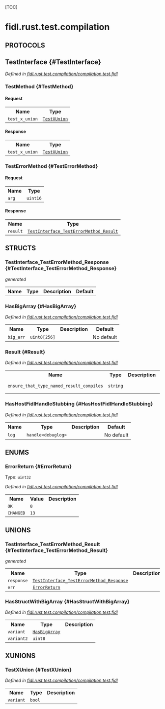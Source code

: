 [TOC]

# fidl.rust.test.compilation


## **PROTOCOLS**

## TestInterface {#TestInterface}
*Defined in [fidl.rust.test.compilation/compilation.test.fidl](https://fuchsia.googlesource.com/fuchsia/+/master/garnet/public/lib/fidl/rust/fidl/compilation.test.fidl#17)*


### TestMethod {#TestMethod}


#### Request
<table>
    <tr><th>Name</th><th>Type</th></tr>
    <tr>
            <td><code>test_x_union</code></td>
            <td>
                <code><a class='link' href='#TestXUnion'>TestXUnion</a></code>
            </td>
        </tr></table>


#### Response
<table>
    <tr><th>Name</th><th>Type</th></tr>
    <tr>
            <td><code>test_x_union</code></td>
            <td>
                <code><a class='link' href='#TestXUnion'>TestXUnion</a></code>
            </td>
        </tr></table>

### TestErrorMethod {#TestErrorMethod}


#### Request
<table>
    <tr><th>Name</th><th>Type</th></tr>
    <tr>
            <td><code>arg</code></td>
            <td>
                <code>uint16</code>
            </td>
        </tr></table>


#### Response
<table>
    <tr><th>Name</th><th>Type</th></tr>
    <tr>
            <td><code>result</code></td>
            <td>
                <code><a class='link' href='#TestInterface_TestErrorMethod_Result'>TestInterface_TestErrorMethod_Result</a></code>
            </td>
        </tr></table>



## **STRUCTS**

### TestInterface_TestErrorMethod_Response {#TestInterface_TestErrorMethod_Response}
*generated*





<table>
    <tr><th>Name</th><th>Type</th><th>Description</th><th>Default</th></tr>
</table>

### HasBigArray {#HasBigArray}
*Defined in [fidl.rust.test.compilation/compilation.test.fidl](https://fuchsia.googlesource.com/fuchsia/+/master/garnet/public/lib/fidl/rust/fidl/compilation.test.fidl#22)*





<table>
    <tr><th>Name</th><th>Type</th><th>Description</th><th>Default</th></tr><tr>
            <td><code>big_arr</code></td>
            <td>
                <code>uint8[256]</code>
            </td>
            <td></td>
            <td>No default</td>
        </tr>
</table>

### Result {#Result}
*Defined in [fidl.rust.test.compilation/compilation.test.fidl](https://fuchsia.googlesource.com/fuchsia/+/master/garnet/public/lib/fidl/rust/fidl/compilation.test.fidl#31)*





<table>
    <tr><th>Name</th><th>Type</th><th>Description</th><th>Default</th></tr><tr>
            <td><code>ensure_that_type_named_result_compiles</code></td>
            <td>
                <code>string</code>
            </td>
            <td></td>
            <td>No default</td>
        </tr>
</table>

### HasHostFidlHandleStubbing {#HasHostFidlHandleStubbing}
*Defined in [fidl.rust.test.compilation/compilation.test.fidl](https://fuchsia.googlesource.com/fuchsia/+/master/garnet/public/lib/fidl/rust/fidl/compilation.test.fidl#35)*





<table>
    <tr><th>Name</th><th>Type</th><th>Description</th><th>Default</th></tr><tr>
            <td><code>log</code></td>
            <td>
                <code>handle&lt;debuglog&gt;</code>
            </td>
            <td></td>
            <td>No default</td>
        </tr>
</table>



## **ENUMS**

### ErrorReturn {#ErrorReturn}
Type: <code>uint32</code>

*Defined in [fidl.rust.test.compilation/compilation.test.fidl](https://fuchsia.googlesource.com/fuchsia/+/master/garnet/public/lib/fidl/rust/fidl/compilation.test.fidl#11)*



<table>
    <tr><th>Name</th><th>Value</th><th>Description</th></tr><tr>
            <td><code>OK</code></td>
            <td><code>0</code></td>
            <td></td>
        </tr><tr>
            <td><code>CHANGED</code></td>
            <td><code>13</code></td>
            <td></td>
        </tr></table>





## **UNIONS**

### TestInterface_TestErrorMethod_Result {#TestInterface_TestErrorMethod_Result}
*generated*


<table>
    <tr><th>Name</th><th>Type</th><th>Description</th></tr><tr>
            <td><code>response</code></td>
            <td>
                <code><a class='link' href='#TestInterface_TestErrorMethod_Response'>TestInterface_TestErrorMethod_Response</a></code>
            </td>
            <td></td>
        </tr><tr>
            <td><code>err</code></td>
            <td>
                <code><a class='link' href='#ErrorReturn'>ErrorReturn</a></code>
            </td>
            <td></td>
        </tr></table>

### HasStructWithBigArray {#HasStructWithBigArray}
*Defined in [fidl.rust.test.compilation/compilation.test.fidl](https://fuchsia.googlesource.com/fuchsia/+/master/garnet/public/lib/fidl/rust/fidl/compilation.test.fidl#26)*


<table>
    <tr><th>Name</th><th>Type</th><th>Description</th></tr><tr>
            <td><code>variant</code></td>
            <td>
                <code><a class='link' href='#HasBigArray'>HasBigArray</a></code>
            </td>
            <td></td>
        </tr><tr>
            <td><code>variant2</code></td>
            <td>
                <code>uint8</code>
            </td>
            <td></td>
        </tr></table>



## **XUNIONS**

### TestXUnion {#TestXUnion}
*Defined in [fidl.rust.test.compilation/compilation.test.fidl](https://fuchsia.googlesource.com/fuchsia/+/master/garnet/public/lib/fidl/rust/fidl/compilation.test.fidl#7)*


<table>
    <tr><th>Name</th><th>Type</th><th>Description</th></tr><tr>
            <td><code>variant</code></td>
            <td>
                <code>bool</code>
            </td>
            <td></td>
        </tr></table>





